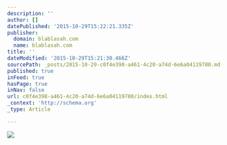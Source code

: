 ```yaml
---
description: ''
author: []
datePublished: '2015-10-29T15:22:21.335Z'
publisher:
  domain: blablasah.com
  name: blablasah.com
title: ''
dateModified: '2015-10-29T15:21:30.466Z'
sourcePath: _posts/2015-10-29-c0f4e398-a461-4c20-a74d-6e6a04119780.md
published: true
inFeed: true
hasPage: true
inNav: false
url: c0f4e398-a461-4c20-a74d-6e6a04119780/index.html
_context: 'http://schema.org'
_type: Article

---
```

![](http://40.media.tumblr.com/d3695b0eac9b0bcc229740a9c2e0876a/tumblr_mzandsCXVd1s0p2xko1_1280.jpg)